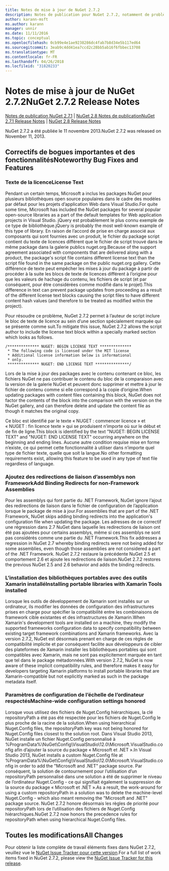 ```yaml
---
title: Notes de mise à jour de NuGet 2.7.2
description: Notes de publication pour NuGet 2.7.2, notamment de problèmes connus, des correctifs de bogues, les fonctionnalités ajoutées et dcr.
author: karann-msft
ms.author: karann
manager: unnir
ms.date: 11/11/2016
ms.topic: conceptual
ms.openlocfilehash: 0cb99e4e1ae9238286dc4fab7b8d34e5b117ed64
ms.sourcegitcommit: 3eab9c4dd41ea7ccd2c28bb5ab16f6fbbec13708
ms.translationtype: MT
ms.contentlocale: fr-FR
ms.lasthandoff: 04/26/2018
ms.locfileid: "31820233"
---
```

# <a name="nuget-272-release-notes"></a><span data-ttu-id="26559-103">Notes de mise à jour de NuGet 2.7.2</span><span class="sxs-lookup"><span data-stu-id="26559-103">NuGet 2.7.2 Release Notes</span></span>

<span data-ttu-id="26559-104">[Notes de publication NuGet 2.7.1](../release-notes/nuget-2.7.1.md) | [NuGet 2.8 Notes de publication](../release-notes/nuget-2.8.md)</span><span class="sxs-lookup"><span data-stu-id="26559-104">[NuGet 2.7.1 Release Notes](../release-notes/nuget-2.7.1.md) | [NuGet 2.8 Release Notes](../release-notes/nuget-2.8.md)</span></span>

<span data-ttu-id="26559-105">NuGet 2.7.2 a été publiée le 11 novembre 2013.</span><span class="sxs-lookup"><span data-stu-id="26559-105">NuGet 2.7.2 was released on November 11, 2013.</span></span>

## <a name="noteworthy-bug-fixes-and-features"></a><span data-ttu-id="26559-106">Correctifs de bogues importantes et des fonctionnalités</span><span class="sxs-lookup"><span data-stu-id="26559-106">Noteworthy Bug Fixes and Features</span></span>

### <a name="license-text"></a><span data-ttu-id="26559-107">Texte de la licence</span><span class="sxs-lookup"><span data-stu-id="26559-107">License Text</span></span>
<span data-ttu-id="26559-108">Pendant un certain temps, Microsoft a inclus les packages NuGet pour plusieurs bibliothèques open source populaires dans le cadre des modèles par défaut pour les projets d’application Web dans Visual Studio.</span><span class="sxs-lookup"><span data-stu-id="26559-108">For quite some time, Microsoft has included the NuGet packages for several popular open-source libraries as a part of the default templates for Web application projects in Visual Studio.</span></span> <span data-ttu-id="26559-109">jQuery est probablement le plus connu exemple de ce type de bibliothèque.</span><span class="sxs-lookup"><span data-stu-id="26559-109">jQuery is probably the most well-known example of this type of library.</span></span> <span data-ttu-id="26559-110">En raison de l’accord de prise en charge associé aux composants qui sont fournies avec un produit, le fichier du package script contient du texte de licences différent que le fichier de script trouvé dans le même package dans la galerie publics nuget.org.</span><span class="sxs-lookup"><span data-stu-id="26559-110">Because of the support agreement associated with components that are delivered along with a product, the package's script file contains different license text than the script file found in the same package on the public nuget.org gallery.</span></span> <span data-ttu-id="26559-111">Cette différence de texte peut empêcher les mises à jour du package à partir de procéder à la suite les blocs de texte de licences différent à l’origine pour que les valeurs de hachage du contenu, les fichiers de script (et par conséquent, pour être considérées comme modifié dans le projet).</span><span class="sxs-lookup"><span data-stu-id="26559-111">This difference in text can prevent package updates from proceeding as a result of the different license text blocks causing the script files to have different content hash values (and therefore to be treated as modified within the project).</span></span>

<span data-ttu-id="26559-112">Pour résoudre ce problème, NuGet 2.7.2 permet à l’auteur de script inclure le bloc de texte de licence au sein d’une section spécialement marquée qui se présente comme suit.</span><span class="sxs-lookup"><span data-stu-id="26559-112">To mitigate this issue, NuGet 2.7.2 allows the script author to include the license text block within a specially marked section which looks as follows.</span></span>

    /************** NUGET: BEGIN LICENSE TEXT **************
     * The following code is licensed under the MIT license
     * Additional license information below is informational
     * only.
     ************** NUGET: END LICENSE TEXT ***************/

<span data-ttu-id="26559-113">Lors de la mise à jour des packages avec le contenu contenant ce bloc, les fichiers NuGet ne pas contribuer le contenu du bloc de la comparaison avec la version de la galerie NuGet et peuvent donc supprimer et mettre à jour le fichier de contenu comme si elle correspond à la copie d’origine.</span><span class="sxs-lookup"><span data-stu-id="26559-113">When updating packages with content files containing this block, NuGet does not factor the contents of the block into the comparison with the version on the NuGet gallery, and can therefore delete and update the content file as though it matches the original copy.</span></span>

<span data-ttu-id="26559-114">Ce bloc est identifié par le texte « NUGET : commencer licence » et « NUGET : fin licence texte » qui se produisent n’importe où sur le début et de fin de ligne.</span><span class="sxs-lookup"><span data-stu-id="26559-114">This block is identified by the text "NUGET: BEGIN LICENSE TEXT" and "NUGET: END LICENSE TEXT" occurring anywhere on the beginning and ending lines.</span></span>  <span data-ttu-id="26559-115">Aucune autre condition requise mise en forme n’existe, ce qui permet cette fonctionnalité à utiliser dans n’importe quel type de fichier texte, quelle que soit la langue.</span><span class="sxs-lookup"><span data-stu-id="26559-115">No other formatting requirements exist, allowing this feature to be used in any type of text file regardless of language.</span></span>

### <a name="add-binding-redirects-for-non-framework-assemblies"></a><span data-ttu-id="26559-116">Ajoutez des redirections de liaison d’assemblys non Framework</span><span class="sxs-lookup"><span data-stu-id="26559-116">Add Binding Redirects for non-Framework Assemblies</span></span>
<span data-ttu-id="26559-117">Pour les assemblys qui font partie du .NET Framework, NuGet ignore l’ajout des redirections de liaison dans le fichier de configuration de l’application lorsque le package de mise à jour.</span><span class="sxs-lookup"><span data-stu-id="26559-117">For assemblies that are part of the .NET Framework, NuGet skips adding binding redirects into the application's configuration file when updating the package.</span></span> <span data-ttu-id="26559-118">Les adresses de ce correctif une régression dans 2.7 NuGet dans laquelle les redirections de liaison ont été pas ajoutées pour certains assemblys, même si ces assemblys ne sont pas considérés comme une partie du .NET Framework.</span><span class="sxs-lookup"><span data-stu-id="26559-118">This fix addresses a regression in NuGet 2.7 whereby binding redirects were not being added for some assemblies, even though those assemblies are not considered a part of the .NET Framework.</span></span> <span data-ttu-id="26559-119">NuGet 2.7.2 restaure la précédente NuGet 2.5 et comportement 2.6 et ajoute les redirections de liaison.</span><span class="sxs-lookup"><span data-stu-id="26559-119">NuGet 2.7.2 restores the previous NuGet 2.5 and 2.6 behavior and adds the binding redirects.</span></span>

### <a name="installing-portable-libraries-with-xamarin-tools-installed"></a><span data-ttu-id="26559-120">L’installation des bibliothèques portables avec des outils Xamarin installé</span><span class="sxs-lookup"><span data-stu-id="26559-120">Installing portable libraries with Xamarin Tools installed</span></span>
<span data-ttu-id="26559-121">Lorsque les outils de développement de Xamarin sont installés sur un ordinateur, ils modifier les données de configuration des infrastructures prises en charge pour spécifier la compatibilité entre les combinaisons de framework cible existantes et des infrastructures de Xamarin.</span><span class="sxs-lookup"><span data-stu-id="26559-121">When Xamarin's development tools are installed on a machine, they modify the supported frameworks configuration data to specify compatibility between existing target framework combinations and Xamarin frameworks.</span></span> <span data-ttu-id="26559-122">Avec la version 2.7.2, NuGet est désormais prenant en charge de ces règles de compatibilité implicite et par conséquent facilite aux développeurs de cibler des plateformes de Xamarin installer les bibliothèques portables qui sont compatibles avec Xamarin, mais ne sont pas explicitement marquée en tant que tel dans le package métadonnées.</span><span class="sxs-lookup"><span data-stu-id="26559-122">With version 2.7.2, NuGet is now aware of these implicit compatibility rules, and therefore makes it easy for developers targeting Xamarin platforms to install portable libraries that are Xamarin-compatible but not explicitly marked as such in the package metadata itself.</span></span>

### <a name="machine-wide-configuration-settings-honored"></a><span data-ttu-id="26559-123">Paramètres de configuration de l’échelle de l’ordinateur respectés</span><span class="sxs-lookup"><span data-stu-id="26559-123">Machine-wide configuration settings honored</span></span>
<span data-ttu-id="26559-124">Lorsque vous utilisez des fichiers de Nuget.Config hiérarchiques, la clé repositoryPath a été pas été respectée pour les fichiers de Nuget.Config le plus proche de la racine de la solution.</span><span class="sxs-lookup"><span data-stu-id="26559-124">When using hierarchical Nuget.Config files, the repositoryPath key was not being honored for Nuget.Config files closest to the solution root.</span></span> <span data-ttu-id="26559-125">Dans Visual Studio 2013, NuGet installe un fichier Nuget.Config personnalisé à %ProgramData%\NuGet\Config\VisualStudio\12.0\Microsoft.VisualStudio.config afin d’ajouter la source du package « Microsoft et .NET ».</span><span class="sxs-lookup"><span data-stu-id="26559-125">In Visual Studio 2013, NuGet installs a custom Nuget.Config file at %ProgramData%\NuGet\Config\VisualStudio\12.0\Microsoft.VisualStudio.config in order to add the "Microsoft and .NET" package source.</span></span> <span data-ttu-id="26559-126">Par conséquent, la solution de contournement pour l’utilisation d’un repositoryPath personnalisé dans une solution a été de supprimer le niveau de l’ordinateur Nuget.Config - ce qui signifiait également la suppression de la source du package « Microsoft et .NET ».</span><span class="sxs-lookup"><span data-stu-id="26559-126">As a result, the work-around for using a custom repositoryPath in a solution was to delete the machine-level Nuget.Config - which also meant removing the "Microsoft and .NET" package source.</span></span> <span data-ttu-id="26559-127">NuGet 2.7.2 honore désormais les règles de priorité pour repositoryPath lors de l’utilisation des fichiers de Nuget.Config hiérarchiques.</span><span class="sxs-lookup"><span data-stu-id="26559-127">NuGet 2.7.2 now honors the precedence rules for repositoryPath when using hierarchical Nuget.Config files.</span></span>

## <a name="all-changes"></a><span data-ttu-id="26559-128">Toutes les modifications</span><span class="sxs-lookup"><span data-stu-id="26559-128">All Changes</span></span>
<span data-ttu-id="26559-129">Pour obtenir la liste complète de travail éléments fixes dans NuGet 2.7.2, veuillez vue le [NuGet Issue Tracker pour cette version](https://nuget.codeplex.com/workitem/list/advanced?keyword=&status=All&type=All&priority=All&release=NuGet%202.7.2&assignedTo=All&component=All&sortField=LastUpdatedDate&sortDirection=Descending&page=0&reasonClosed=Fixed).</span><span class="sxs-lookup"><span data-stu-id="26559-129">For a full list of work items fixed in NuGet 2.7.2, please view the [NuGet Issue Tracker for this release](https://nuget.codeplex.com/workitem/list/advanced?keyword=&status=All&type=All&priority=All&release=NuGet%202.7.2&assignedTo=All&component=All&sortField=LastUpdatedDate&sortDirection=Descending&page=0&reasonClosed=Fixed).</span></span>

